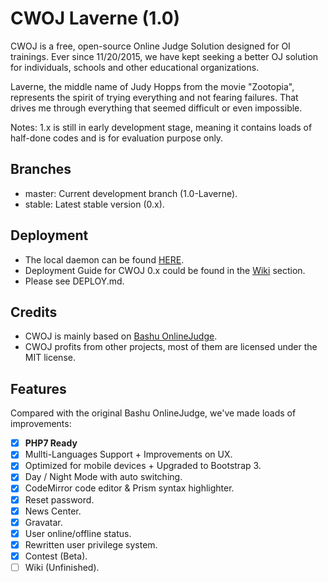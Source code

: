 # CWOJ Laverne (1.0)
CWOJ is a free, open-source Online Judge Solution designed for OI trainings. Ever since 11/20/2015, we have kept seeking a better OJ solution for individuals, schools and other educational organizations.

Laverne, the middle name of Judy Hopps from the movie "Zootopia", represents the spirit of trying everything and not fearing failures. That drives me through everything that seemed difficult or even impossible.
     
Notes: 1.x is still in early development stage, meaning it contains loads of half-done codes and is for evaluation purpose only.

## Branches
- master: Current development branch (1.0-Laverne).
- stable: Latest stable version (0.x).

## Deployment
- The local daemon can be found [HERE](https://github.com/CDFLS/cwoj_daemon).
- Deployment Guide for CWOJ 0.x could be found in the [Wiki](https://github.com/CDFLS/CWOJ/wiki) section.
- Please see DEPLOY.md.

## Credits
- CWOJ is mainly based on [Bashu OnlineJudge](https://github.com/593141477/bashu-onlinejudge).
- CWOJ profits from other projects, most of them are licensed under the MIT license.

## Features
Compared with the original Bashu OnlineJudge, we've made loads of improvements:
- [X] <b>PHP7 Ready</b>
- [X] Mullti-Languages Support + Improvements on UX.
- [X] Optimized for mobile devices + Upgraded to Bootstrap 3.
- [X] Day / Night Mode with auto switching.
- [X] CodeMirror code editor & Prism syntax highlighter.
- [X] Reset password.
- [X] News Center.
- [X] Gravatar.
- [X] User online/offline status.
- [X] Rewritten user privilege system.
- [X] Contest (Beta).
- [ ] Wiki (Unfinished).
